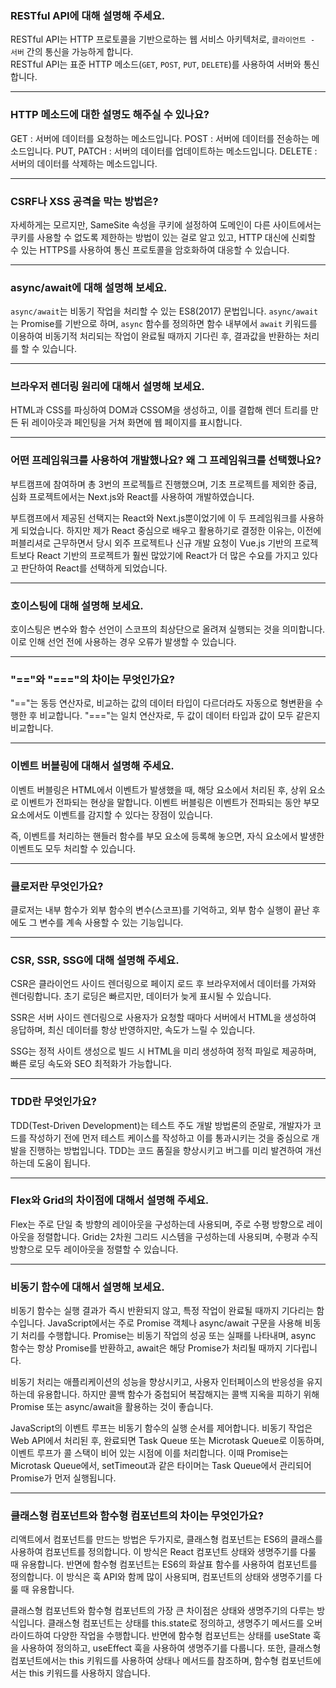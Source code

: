 ### RESTful API에 대해 설명해 주세요.

RESTful API는 HTTP 프로토콜을 기반으로하는 웹 서비스 아키텍처로, `클라이언트 - 서버` 간의 통신을 가능하게 합니다.<br>
RESTful API는 표준 HTTP 메소드(`GET`, `POST`, `PUT`, `DELETE`)를 사용하여 서버와 통신합니다.

---

### HTTP 메소드에 대한 설명도 해주실 수 있나요?

GET : 서버에 데이터를 요청하는 메소드입니다.
POST : 서버에 데이터를 전송하는 메소드입니다.
PUT, PATCH : 서버의 데이터를 업데이트하는 메소드입니다.
DELETE : 서버의 데이터를 삭제하는 메소드입니다.

---

### **CSRF나 XSS 공격을 막는 방법은?**

자세하게는 모르지만, SameSite 속성을 쿠키에 설정하여
도메인이 다른 사이트에서는 쿠키를 사용할 수 없도록
제한하는 방법이 있는 걸로 알고 있고, HTTP 대신에 신뢰할 수 있는
HTTPS를 사용하여 통신 프로토콜을 암호화하여 대응할 수 있습니다.

---

### async/await에 대해 설명해 보세요.

`async/await`는 비동기 작업을 처리할 수 있는 ES8(2017) 문법입니다.
`async/await`는 Promise를 기반으로 하며, `async` 함수를 정의하면
함수 내부에서 `await` 키워드를 이용하여 비동기적 처리되는 작업이
완료될 때까지 기다린 후, 결과값을 반환하는 처리를 할 수 있습니다.

---

### 브라우저 렌더링 원리에 대해서 설명해 보세요.

HTML과 CSS를 파싱하여 DOM과 CSSOM을 생성하고, 이를 결합해
렌더 트리를 만든 뒤 레이아웃과 페인팅을 거쳐 화면에 웹 페이지를 표시합니다.

---

### 어떤 프레임워크를 사용하여 개발했나요? 왜 그 프레임워크를 선택했나요?

부트캠프에 참여하며 총 3번의 프로젝틀르 진행했으며, 기초 프로젝트를 제외한
중급, 심화 프로젝트에서는 Next.js와 React를 사용하여 개발하였습니다.

부트캠프에서 제공된 선택지는 React와 Next.js뿐이었기에
이 두 프레임워크를 사용하게 되었습니다.
하지만 제가 React 중심으로 배우고 활용하기로 결정한 이유는,
이전에 퍼블리셔로 근무하면서 당시 외주 프로젝트나 신규 개발 요청이
Vue.js 기반의 프로젝트보다 React 기반의 프로젝트가 훨씬 많았기에
React가 더 많은 수요를 가지고 있다고 판단하여 React를 선택하게 되었습니다.

---

### 호이스팅에 대해 설명해 보세요.

호이스팅은 변수와 함수 선언이 스코프의 최상단으로 올려져 실행되는 것을 의미합니다.
이로 인해 선언 전에 사용하는 경우 오류가 발생할 수 있습니다.

---

### "=="와 "==="의 차이는 무엇인가요?

"=="는 동등 연산자로, 비교하는 값의 데이터 타입이 다르더라도 자동으로 형변환을 수행한 후 비교합니다.
"==="는 일치 연산자로, 두 값이 데이터 타입과 값이 모두 같은지 비교합니다.

---

### 이벤트 버블링에 대해서 설명해 주세요.

이벤트 버블링은 HTML에서 이벤트가 발생했을 때, 해당 요소에서 처리된 후, 상위 요소로 이벤트가 전파되는 현상을 말합니다. 이벤트 버블링은 이벤트가 전파되는 동안 부모 요소에서도 이벤트를 감지할 수 있다는 장점이 있습니다.

즉, 이벤트를 처리하는 핸들러 함수를 부모 요소에 등록해 놓으면, 자식 요소에서 발생한 이벤트도 모두 처리할 수 있습니다.

---

### 클로저란 무엇인가요?

클로저는 내부 함수가 외부 함수의 변수(스코프)를 기억하고, 외부 함수 실행이 끝난 후에도 그 변수를 계속 사용할 수 있는 기능입니다.

---

### CSR, SSR, SSG에 대해 설명해 주세요.

CSR은 클라이언드 사이드 렌더링으로 페이지 로드 후 브라우저에서 데이터를 가져와 렌더링합니다.
초기 로딩은 빠르지만, 데이터가 늦게 표시될 수 있습니다.

SSR은 서버 사이드 렌더링으로 사용자가 요청할 때마다 서버에서 HTML을 생성하여 응답하며,
최신 데이터를 항상 반영하지만, 속도가 느릴 수 있습니다.

SSG는 정적 사이트 생성으로 빌드 시 HTML을 미리 생성하여 정적 파일로 제공하며,
빠른 로딩 속도와 SEO 최적화가 가능합니다.

---

### TDD란 무엇인가요?

TDD(Test-Driven Development)는 테스트 주도 개발 방법론의 준말로, 개발자가 코드를
작성하기 전에 먼저 테스트 케이스를 작성하고 이를 통과시키는 것을 중심으로 개발을 진행하는 방법입니다.
TDD는 코드 품질을 향상시키고 버그를 미리 발견하여 개선하는데 도움이 됩니다.

---

### Flex와 Grid의 차이점에 대해서 설명해 주세요.

Flex는 주로 단일 축 방향의 레이아웃을 구성하는데 사용되며, 주로 수평 방향으로 레이아웃을 정렬합니다.
Grid는 2차원 그리드 시스템을 구성하는데 사용되며, 수평과 수직 방향으로 모두 레이아웃을 정렬할 수 있습니다.

---

### 비동기 함수에 대해서 설명해 보세요.

비동기 함수는 실행 결과가 즉시 반환되지 않고, 특정 작업이 완료될 때까지 기다리는 함수입니다.
JavaScript에서는 주로 Promise 객체나 async/await 구문을 사용해 비동기 처리를 수행합니다.
Promise는 비동기 작업의 성공 또는 실패를 나타내며, async 함수는 항상 Promise를 반환하고,
await은 해당 Promise가 처리될 때까지 기다립니다.

비동기 처리는 애플리케이션의 성능을 향상시키고, 사용자 인터페이스의 반응성을 유지하는데 유용합니다.
하지만 콜백 함수가 중첩되어 복잡해지는 콜백 지옥을 피하기 위해 Promise 또는 async/await을 활용하는 것이 좋습니다.

JavaScript의 이벤트 루프는 비동기 함수의 실행 순서를 제어합니다. 비동기 작업은 Web API에서 처리된 후,
완료되면 Task Queue 또는 Microtask Queue로 이동하며, 이벤트 루프가 콜 스택이 비어 있는 시점에 이를 처리합니다.
이때 Promise는 Microtask Queue에서, setTimeout과 같은 타이머는 Task Queue에서 관리되어 Promise가 먼저 실행됩니다.

---

### 클래스형 컴포넌트와 함수형 컴포넌트의 차이는 무엇인가요?

리액트에서 컴포넌트를 만드는 방법은 두가지로, 클래스형 컴포넌트는 ES6의 클래스를 사용하여 컴포넌트를 정의합니다.
이 방식은 React 컴포넌트 상태와 생명주기를 다룰 때 유용합니다.
반면에 함수형 컴포넌트는 ES6의 화살표 함수를 사용하여 컴포넌트를 정의합니다. 이 방식은 훅 API와 함께 많이 사용되며,
컴포넌트의 상태와 생명주기를 다룰 때 유용합니다.

클래스형 컴포넌트와 함수형 컴포넌트의 가장 큰 차이점은 상태와 생명주기의 다루는 방식입니다.
클래스형 컴포넌트는 상태를 this.state로 정의하고, 생명주기 메서드를 오버라이드하여 다양한 작업을 수행합니다.
반면에 함수형 컴포넌트는 상태를 useState 훅을 사용하여 정의하고, useEffect 훅을 사용하여 생명주기를 다룹니다.
또한, 클래스형 컴포넌트에서는 this 키워드를 사용하여 상태나 메서드를 참조하며,
함수형 컴포넌트에서는 this 키워드를 사용하지 않습니다.
